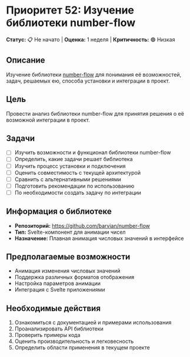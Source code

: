 # Приоритет 52: Изучение библиотеки number-flow

**Статус:** 📋 Не начато | **Оценка:** 1 неделя | **Критичность:** 🟢 Низкая

## Описание
Изучение библиотеки [number-flow](https://github.com/barvian/number-flow) для понимания её возможностей, задач, решаемых ею, способа установки и интеграции в проект. 

## Цель
Провести анализ библиотеки number-flow для принятия решения о её возможной интеграции в проект.

## Задачи
- [ ] Изучить возможности и функционал библиотеки number-flow
- [ ] Определить, какие задачи решает библиотека
- [ ] Изучить процесс установки и подключения
- [ ] Оценить совместимость с текущей архитектурой
- [ ] Сравнить с альтернативными решениями
- [ ] Подготовить рекомендации по использованию
- [ ] По необходимости создать задачу по интеграции

## Информация о библиотеке
- **Репозиторий:** https://github.com/barvian/number-flow
- **Тип:** Svelte-компонент для анимации чисел
- **Назначение:** Плавная анимация числовых значений в интерфейсе

## Предполагаемые возможности
- Анимация изменения числовых значений
- Поддержка различных форматов отображения
- Настройка параметров анимации
- Интеграция с Svelte приложениями

## Необходимые действия
1. Ознакомиться с документацией и примерами использования
2. Проанализировать API библиотеки
3. Проверить примеры кода
4. Оценить производительность и легковесность
5. Определить области применения в текущем проекте